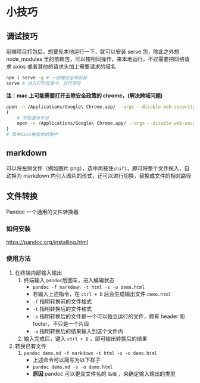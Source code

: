 # 小技巧

## 调试技巧

前端项目打包后，想要先本地运行一下，就可以安装 serve 包，除此之外想 node_modules 里的依赖包，可以按相同操作，来本地运行，不过需要把网络请求 axios 或者其他的请求头加上需要请求的域名

```bash
npm i serve -g # 一般建议全局安装
serve # 进入打包目录中，运行项目
```

**注：mac 上可能需要打开去除安全政策的 chrome，(解决跨域问题)**

```sh
open -n /Applications/Google\ Chrome.app/ --args --disable-web-security  --user-data-dir=/Users/xxxx/Documents/ChormConfig
(
    # 不知道对不对
    open -n /Applications/Google\ Chrome.app/ --args --disable-web-security --user-data-dir=/Users/xxxx/Documents/ChromeDevUserData
)
# 其中xxxx换成本机用户
```

## markdown

可以将左侧文件（例如图片 png），选中再按住`shift`，即可将整个文件拖入，自动换为 markdown 内引入图片的形式，还可以进行切换，替换成文件的相对路径

## 文件转换

Pandoc 一个通用的文件转换器

### 如何安装

https://pandoc.org/installing.html

### 使用方法

1. 在终端内部输入输出
   1. 终端输入 `pandoc`后回车，进入编辑状态
      - `pandoc -f markdown -t html -s -o demo.html`
      - 若输入上述指令，在 `ctrl + D` 后会生成输出文件 `demo.html`
      - `-f` 指明转换前的文件格式
      - `-t` 指明转换后的文件格式
      - `-s` 指明转换后的文件是一个可以独立运行的文件，拥有 header 和 footer，不只是一个片段
      - `-o` 指明转换后的结果输入到这个文件内
   2. 输入完成后，键入 `ctrl + D` ，即可输出转换后的结果
2. 转换已有文件
   1. `pandoc demo.md -f markdown -t html -s -o demo.html`
      - 上述命令可以简写为以下样子
      - `pandoc demo.md -s -o demo.html`
      - **原因** pandoc 可以更具文件名的 `后缀` ，来确定输入输出的类型
